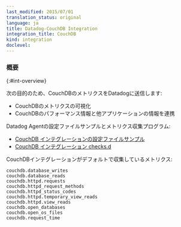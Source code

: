 ```yaml
---
last_modified: 2015/07/01
translation_status: original
language: ja
title: Datadog-CouchDB Integration
integration_title: CouchDB
kind: integration
doclevel:
---
```


<!-- ### Overview
{:#int-overview}

Capture CouchDB data in Datadog to:

-  Visualize key CouchDB metrics.
-  Correlate CouchDB performance with the rest of your applications. -->

### 概要
{:#int-overview}

次の目的のため、CouchDBのメトリクスをDatadogに送信します:

* CouchDBのメトリクスの可視化
* CouchDBのパフォーマンス情報と他アプリケーションの情報を連携


<!-- From the open-source Agent:

* [CouchDB YAML example](https://github.com/DataDog/dd-agent/blob/master/conf.d/couchdb.yaml.example)
* [CouchDB checks.d](https://github.com/DataDog/dd-agent/blob/master/checks.d/couchdb.py)

The following metrics are collected by default with the CouchDB integration:

    couchdb.database_writes
    couchdb.database_reads
    couchdb.httpd.requests
    couchdb.httpd_request_methods
    couchdb.httpd_status_codes
    couchdb.httpd.temporary_view_reads
    couchdb.httpd.view_reads
    couchdb.open_databases
    couchdb.open_os_files
    couchdb.request_time -->

Datadog Agentの設定ファイルサンプルとメトリクス収集プログラム:

* [CouchDB インテグレーションの設定ファイルサンプル](https://github.com/DataDog/dd-agent/blob/master/conf.d/couchdb.yaml.example)
* [CouchDB インテグレーション checks.d](https://github.com/DataDog/dd-agent/blob/master/checks.d/couchdb.py)


CouchDBインテグレーションがデフォルトで収集しているメトリクス:

    couchdb.database_writes
    couchdb.database_reads
    couchdb.httpd.requests
    couchdb.httpd_request_methods
    couchdb.httpd_status_codes
    couchdb.httpd.temporary_view_reads
    couchdb.httpd.view_reads
    couchdb.open_databases
    couchdb.open_os_files
    couchdb.request_time

